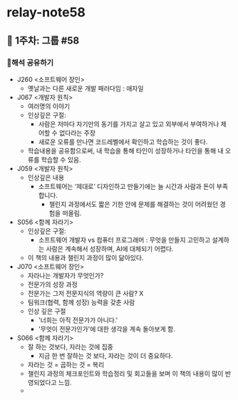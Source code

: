 # relay-note58

## 📒 1주차: 그룹 #58 

### 📍해석 공유하기
+ J260 <소프트웨어 장인>
  - 옛날과는 다른 새로운 개발 패러다임 : 애자일
+ J067 <개발자 원칙>
  - 여러명의 이야기
  - 인상깊은 구절:
    * 사람은 저마다 자기만의 동기를 가지고 살고 있고 외부에서 부여하거나 제어할 수 없다라는 주장
    * 새로운 오류를 만나면 코드레벨에서 확인하고 학습하는 것이 좋다.
  - 학습내용을 공유함으로써, 내 학습을 통해 타인이 성장하거나 타인을 통해 내 오류를 학습할 수 있음.
+ J059 <개발자 원칙>
  - 인상깊은 내용
    + 소프트웨어는 ‘제대로’ 디자인하고 만들기에는 늘 시간과 사람과 돈이 부족합니다.
      * 챌린지 과정에서도 짧은 기한 안에 문제를 해결하는 것이 어려웠던 경험을 떠올림.
+ S056 <함께 자라기>
  - 인상깊은 구절:
    * 소프트웨어 개발자 vs 컴퓨터 프로그래머
      : 무엇을 만들지 고민하고 설계하는 사람은 계속해서 성장하며, AI에 대체되기 어렵다.
  - 이 책의 내용과 챌린지 과정이 많이 닮아있다.
+ J070 <소프트웨어 장인>
  - 자라나는 개발자가 무엇인가?
  - 전문가의 성장 과정
  - 전문가는 그저 전문지식의 역량이 큰 사람? X
  - 팀워크(협력, 함께 성장) 능력을 갖춘 사람
  - 인상 깊은 구절
    + '너희는 아직 전문가가 아니다.'
    + '무엇이 전문가인가'에 대한 생각을 계속 돌아보게 함.
+ S066 <함께 자라기>
  - 잘 하는 것보다, 자라는 것에 집중
    * 지금 한 번 잘하는 것 보다, 자라는 것이 더 중요하다.
  - 자라는 것 = 곱하는 것 = 복리
  - 챌린지 과정의 체크포인트와 학습정리 및 회고들을 보며 이 책의 내용이 많이 반영되었다고 느낌.
  - 

